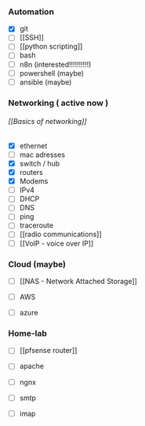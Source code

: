 ### Automation
- [x] git
- [ ] [[SSH]]
- [ ] [[python scripting]]
- [ ] bash
- [ ] n8n (interested!!!!!!!!!!)
- [ ] powershell (maybe)
- [ ] ansible (maybe)

### Networking ( active now )
###### [[Basics of networking]]

- [x] ethernet
- [ ] mac adresses
- [x] switch / hub
- [x] routers 
- [x] Modems
- [ ] IPv4
- [ ] DHCP
- [ ] DNS
- [ ] ping
- [ ] traceroute
- [ ] [[radio communications]]
- [ ] [[VoIP - voice over IP]]

### Cloud (maybe)
- [ ] [[NAS - Network Attached Storage]]
- [ ] AWS
- [ ] azure


### Home-lab
- [ ] [[pfsense router]] 
- [ ] apache
- [ ] ngnx
- [ ] smtp
- [ ] imap
 